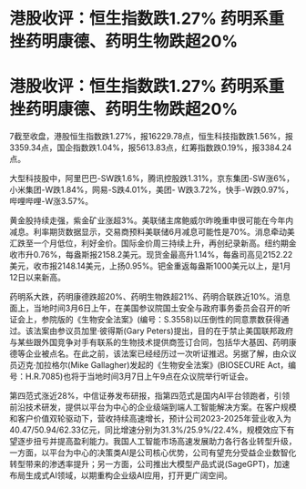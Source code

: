 # 港股收评：恒生指数跌1.27% 药明系重挫药明康德、药明生物跌超20%

# 港股收评：恒生指数跌1.27% 药明系重挫药明康德、药明生物跌超20%

7截至收盘，港股恒生指数跌1.27%，报16229.78点，恒生科技指数跌1.56%，报3359.34点，国企指数跌1.04%，报5613.83点，红筹指数跌0.19%，报3384.24点。

大型科技股中，阿里巴巴-SW跌1.6%，腾讯控股跌1.31%，京东集团-SW涨6%，小米集团-W跌1.84%，网易-S跌4.01%，美团-
W跌3.72%，快手-W跌0.97%，哔哩哔哩-W涨3.57%。

黄金股持续走强，紫金矿业涨超3%。美联储主席鲍威尔昨晚重申很可能在今年内减息。利率期货数据显示，交易商预料美联储6月减息可能性是70%。消息牵动美汇跌至一个月低位，利好金价。国际金价周三持续上升，再创纪录新高。纽约期金收市升0.76%，每盎斯报2158.2美元。现货金最高升1.14%，每盎司高见2152.22美元，收市报2148.14美元，上扬0.95%。钯金重返每盎斯1000美元以上，是1月12日以来新高。

药明系大跌，药明康德跌超20%、药明生物跌超21%、药明合联跌近10%。消息面上，当地时间3月6日上午，在美国参议院国土安全与政府事务委员会召开的听证会上，参院版的《生物安全法案》(编号：S.3558)以压倒性的同意票数获得通过。该法案由参议员加里·彼得斯(Gary
Peters)提出，目的在于禁止美国联邦政府与某些跟外国竞争对手有联系的生物技术提供商签订合同，包括华大基因、药明康德等企业被点名。在此之前，该法案已经经历过一次听证推迟。另据了解，由众议员迈克·加拉格尔(Mike
Gallagher)发起的《生物安全法案》(BIOSECURE Act，编号：H.R.7085)也将于当地时间3月7日上午9点在众议院举行听证会。

第四范式涨近28%，中信证券发布研报，指第四范式是国内AI平台领跑者，引领前沿技术研发，提供以平台为中心的企业级端到端人工智能解决方案。在客户规模和客户价值双轮驱动下，营收持续高速增长，预计公司2023-2025年营业收入为40.47/50.94/62.33亿元，同比增速分别为31.3%/25.9%/22.4%，规模效应下有望逐步扭亏并提高盈利能力。我国人工智能市场高速发展助力各行各业转型升级，一方面，以平台为中心的决策类AI是公司核心优势，公司有望充分受益企业数智化转型带来的渗透率提升；另一方面，公司推出大模型产品式说(SageGPT)，加速布局生成式AI领域，以期重构企业级AI应用，打开更广阔空间。

